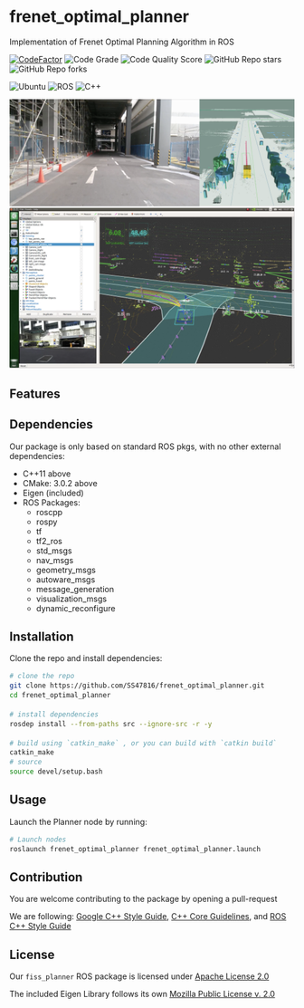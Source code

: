 # frenet_optimal_planner

Implementation of Frenet Optimal Planning Algorithm in ROS

[![CodeFactor](https://www.codefactor.io/repository/github/ss47816/lgsvl_utils/badge)](https://www.codefactor.io/repository/github/ss47816/lgsvl_utils)
![Code Grade](https://api.codiga.io/project/30669/status/svg)
![Code Quality Score](https://api.codiga.io/project/30669/score/svg)
![GitHub Repo stars](https://img.shields.io/github/stars/ss47816/lgsvl_utils?color=FFE333)
![GitHub Repo forks](https://img.shields.io/github/forks/ss47816/lgsvl_utils?color=FFE333)

![Ubuntu](https://img.shields.io/badge/OS-Ubuntu-informational?style=flat&logo=ubuntu&logoColor=white&color=2bbc8a)
![ROS](https://img.shields.io/badge/Tools-ROS-informational?style=flat&logo=ROS&logoColor=white&color=2bbc8a)
![C++](https://img.shields.io/badge/Code-C++-informational?style=flat&logo=c%2B%2B&logoColor=white&color=2bbc8a)

![image](./pics/demo_2d.png "Demo 2D")
![image](./pics/demo_3d.png "Demo 3D")

## Features

## Dependencies
Our package is only based on standard ROS pkgs, with no other external dependencies:
* C++11 above
* CMake: 3.0.2 above
* Eigen (included)
* ROS Packages:
  * roscpp
  * rospy
  * tf
  * tf2_ros
  * std_msgs
  * nav_msgs
  * geometry_msgs
  * autoware_msgs
  * message_generation
  * visualization_msgs
  * dynamic_reconfigure

## Installation
Clone the repo and install dependencies:
```bash
# clone the repo
git clone https://github.com/SS47816/frenet_optimal_planner.git
cd frenet_optimal_planner

# install dependencies
rosdep install --from-paths src --ignore-src -r -y

# build using `catkin_make` , or you can build with `catkin build`
catkin_make
# source 
source devel/setup.bash
```

## Usage

Launch the Planner node by running:
```bash
# Launch nodes
roslaunch frenet_optimal_planner frenet_optimal_planner.launch
```

## Contribution
You are welcome contributing to the package by opening a pull-request

We are following: 
[Google C++ Style Guide](https://google.github.io/styleguide/cppguide.html), 
[C++ Core Guidelines](https://isocpp.github.io/CppCoreGuidelines/CppCoreGuidelines#main), 
and [ROS C++ Style Guide](http://wiki.ros.org/CppStyleGuide)

## License
Our `fiss_planner` ROS package is licensed under [Apache License 2.0](https://github.com/SS47816/frenet_optimal_planner/blob/main/LICENSE)

The included Eigen Library follows its own [Mozilla Public License v. 2.0](http://mozilla.org/MPL/2.0/)